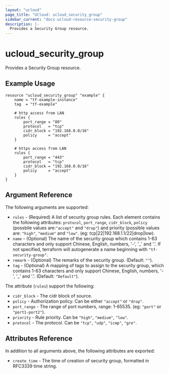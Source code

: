 ```yaml
---
layout: "ucloud"
page_title: "UCloud: ucloud_security_group"
sidebar_current: "docs-ucloud-resource-security-group"
description: |-
  Provides a Security Group resource.
---
```


# ucloud_security_group

Provides a Security Group resource.

## Example Usage

```hcl
resource "ucloud_security_group" "example" {
    name = "tf-example-instance"
    tag  = "tf-example"

    # http access from LAN
    rules {
        port_range = "80"
        protocol   = "tcp"
        cidr_block = "192.168.0.0/16"
        policy     = "accept"
    }

    # https access from LAN
    rules {
        port_range = "443"
        protocol   = "tcp"
        cidr_block = "192.168.0.0/16"
        policy     = "accept"
    }
}
```

## Argument Reference

The following arguments are supported:

* `rules` - (Required) A list of security group rules. Each element contains the following attributes: `protocol`, `port_range`, `cidr_block`, `policy` (possbile values are:`"accept"` and `"drop"`) and priority (possible values are: `"high"`, `"medium"` and `"low"`. (eg: tcp|22|192.168.1.1/22|drop|low).
* `name` - (Optional) The name of the security group which contains 1-63 characters and only support Chinese, English, numbers, '-', '_' and '.'. If not specified, terraform will autogenerate a name beginning with `"tf-security-group"`.
* `remark` - (Optional) The remarks of the security group. (Default: `""`).
* `tag` - (Optional) A mapping of tags to assign to the security group,  which contains 1-63 characters and only support Chinese, English, numbers, '-', '_' and '.'. (Default: `"Default"`).

The attribute (`rules`) support the following:

* `cidr_block` - The cidr block of source.
* `policy` - Authorization policy. Can be either `"accept"` or `"drop"`.
* `port_range` - The range of port numbers, range: 1-65535. (eg: `"port"` or `"port1-port2"`).
* `priority` - Rule priority. Can be `"high"`, `"medium"`, `"low"`.
* `protocol` - The protocol. Can be `"tcp"`, `"udp"`, `"icmp"`, `"gre"`.
## Attributes Reference

In addition to all arguments above, the following attributes are exported:

* `create_time` - The time of creation of security group, formatted in RFC3339 time string.
